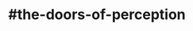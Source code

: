 ---
title: "#the-doors-of-perception"
hashtag: "the-doors-of-perception"
tags:
  - Book
  - Aldous Huxley
  - Psychedelic
---